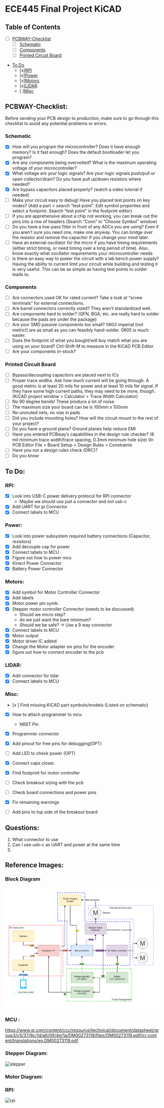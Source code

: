 # ECE445 Final Project KiCAD
## Table of Contents
- [ ] [PCBWAY-Checklist](#pcbway-checklist)
  - [ ] [Schematic](#schematic)
  - [ ] [Components](#components)
  - [ ] [Printed Circuit Board](#printed-circuit-board)
- [To Do](#to-do)
  - [x][RPI](#rpi)
  - [x][Power](#power)
  - [x][Motors](#motors)
  - [x][LIDAR](#lidar)
  - [ ][Misc](#misc)
## PCBWAY-Checklist:

Before sending your PCB design to production, make sure to go through this checklist to avoid any potential problems or errors.

### Schematic

- [x] How will you program the microcontroller? Does it have enough memory? Is it fast enough? Does the default bootloader let you program?
- [x] Are any components being overvolted? What is the maximum operating voltage of your microcontroller?
- [x] What voltage are your logic signals? Are your logic signals push/pull or open collector/drain? Do you have pull up/down resistors where needed?
- [x] Are bypass capacitors placed properly? (watch a video tutorial if needed)
- [ ] Make your circuit easy to debug! Have you placed test points on key nodes? (Add a part > search “test point”. Edit symbol properties and select a footprint. Search “test point” in the footprint editor)
- [ ] If you are apprehensive about a chip not working, you can break out the pins into a row of headers (Search “Conn” in “Choose Symbol” window)
- [ ] Do you have a low-pass filter in front of any ADCs you are using? Even if you aren’t sure you need one, make one anyway. You can bridge over the resistor and remove the capacitor if you change your mind later.
- [ ] Have an external oscillator for the micro if you have timing requirements (either strict timing, or need timing over a long period of time). Also, know exactly what oscillator requirements your microcontroller needs
- [ ] Is there an easy way to power the circuit with a lab bench power supply? Having the ability to current limit your circuit while building and testing it is very useful. This can be as simple as having test points to solder leads to.

### Components

- [ ] Are connectors used OK for rated current? Take a look at “screw terminals” for external connections.
- [ ] Are barrel connectors correctly sized? They aren’t standardized well.
- [ ] Are components hard to solder? (QFN, BGA, etc. are really hard to solder because the pads are under the package)
- [ ] Are your SMD passive components too small? 0603 imperial (not metric!) are as small as you can feasibly hand-solder. 0805 is much easier.
- [ ] Does the footprint of what you bought/will buy match what you are using on your board? Ctrl-Shift-M to measure in the KiCAD PCB Editor
- [ ] Are your components in-stock?

### Printed Circuit Board

- [ ] Bypass/decoupling capacitors are placed next to ICs
- [ ] Proper trace widths. Ask how much current will be going through. A good metric is at least 20 mils for power and at least 10 mils for signal. If they have some high current paths, they may need to be more, though. (KiCAD project window > Calculator > Trace Width Calculator)
- [ ] No 90 degree bends! These produce a lot of noise.
- [ ] The maximum size your board can be is 100mm x 100mm
- [ ] No unrouted nets, no vias in pads
- [ ] Did you include mounting holes? How will the circuit mount to the rest of your project?
- [ ] Do you have a ground plane? Ground planes help reduce EMI
- [ ] Have you entered PCBway’s capabilities in the design rule checker? (6 mil minimum trace width/trace spacing; 0.3mm minimum hole size) (In PCB Editor File > Board Setup > Design Rules > Constraints
- [ ] Have you run a design rules check (DRC)?
- [ ] Do you know
## To Do:
### RPI:
- [x] Look into USB-C power delivery protocol for RPI connector
  - Maybe we should use just a connector and not usb-c
- [x] Add UART for pi Connector
- [x] Connect labels to MCU
### Power:
- [x] Look into power subsystem required battery connections (Capacitor, resistors)
- [x] Add decouple cap for power
- [x] Connect labels to MCU
- [x] Figure out how to power mcu
- [x] Kinect Power Connector
- [x] Battery Power Connector
### Motors:
- [x] Add symbol for Motor Controller Connector
- [x] Add labels
- [x] Motor power pin symb.
- [x] Stepper motor controller Connector (needs to be discussed)
  - Should we micro step? 
  - do we just want the bare minimum? 
  - Should we be safe? -> Use a 9 way connector
- [x] Connect labels to MCU
- [x] Motor output
- [x] Motor driver IC added 
- [x] Change the Motor adapter six pins for the encoder 
- [x] figure out how to connect encoder to the pcb
### LIDAR:
- [x] Add connector for lidar
- [x] Connect labels to MCU
### Misc:
- [x ] Find missing KiCAD part symbols/models (Listed on schematic)
- [x] How to attach programmer to mcu
  - NRST Pin
- [x] Programmer connector
- [x] Add pinout for free pins for debugging(OPT)
- [ ] Add LED to check power (OPT)
- [x] Connect caps closer. 
- [x] Find footprint for motor controller
- [ ] Check breakout sizing with the pcb
- [ ] Check board connections and power pins
- [x] Fix remaining warnings
- [ ] Add pins to top side of the breakout board


## Questions:
1) What connector to use
2) Can I use usb-c as UART and power at the same time
3) 
## Reference Images:
### Block Diagram
![block diagram](Block%20Diagram.png)
### MCU :
https://www.st.com/content/ccc/resource/technical/document/datasheet/group3/c5/37/9c/1d/a6/09/4e/1a/DM00273119/files/DM00273119.pdf/jcr:content/translations/en.DM00273119.pdf

### Stepper Diagram:
![stepper](https://a.pololu-files.com/picture/0J10459.1200.jpg?6038e21c689b2e1cca6f39d4204c96f7)
### Motor Diagram:


### RPI:
![rpi](https://www.raspberrypi.com/documentation/computers/images/GPIO-Pinout-Diagram-2.png)




